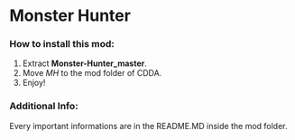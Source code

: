# Monster Hunter

### How to install this mod:

1. Extract **Monster-Hunter_master**.
2. Move _MH_ to the mod folder of CDDA.
3. Enjoy!

### Additional Info:

Every important informations are in the README.MD inside the mod folder.